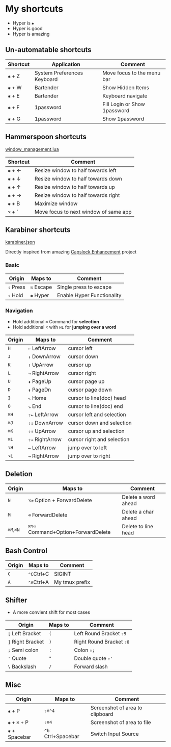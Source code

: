 # My shortcuts

* Hyper is `✱`
* Hyper is good
* Hyper is amazing

## Un-automatable shortcuts

| Shortcut  | Application                 | Comment                     |
| --------- | ----------                  | --------------------------  |
| `✱` + Z   | System Preferences Keyboard | Move focus to the menu bar  |
| `✱` + W   | Bartender                   | Show Hidden Items           |
| `✱` + E   | Bartender                   | Keyboard navigate           |
| `✱` + F   | 1password                   | Fill Login or Show 1password|
| `✱` + G   | 1password                   | Show 1password              |

## Hammerspoon shortcuts

[window_management.lua](https://github.com/Sajjadhosn/dotfiles/blob/master/hammerspoon/window_management.lua)

| Shortcut  | Comment                               |
| --------- | --------------------------            |
| `✱` + ←   | Resize window to half towards left    |
| `✱` + ↓   | Resize window to half towards down    |
| `✱` + ↑   | Resize window to half towards up      |
| `✱` + →   | Resize window to half towards right   |
| `✱` + B   | Maximize window                       |
| `⌥` + \`  | Move focus to next window of same app |

## Karabiner shortcuts

[karabiner.json](https://github.com/Sajjadhosn/dotfiles/blob/master/karabiner/karabiner.json)

Directly inspired from amazing [Capslock Enhancement](https://github.com/Vonng/Capslock) project


### Basic
| Origin    | Maps to    | Comment                    |
| --------- | ---------- | -------------------------- |
| `⇪` Press | `⎋` Escape | Single press to escape     |
| `⇪` Hold  | `✱`  Hyper | Enable Hyper Functionality |

### Navigation

- Hold additional `⌘` Command for **selection**
- Hold additional `⌥`  with `HL`  for **jumping over a word**

| Origin | Maps to        | Comment                  |
| ------ | -------------- | ------------------------ |
| `H`    | `←` LeftArrow  | cursor left              |
| `J`    | `↓` DownArrow  | cursor down              |
| `K`    | `↑` UpArrow    | cursor up                |
| `L`    | `→` RightArrow | cursor right             |
| `U`    | `⇞` PageUp     | cursor page up           |
| `D`    | `⇟` PageDn     | cursor page down         |
| `I`    | `↖` Home       | cursor to line(doc) head |
| `O`    | `↘`  End       | cursor to line(doc) end  |
| `⌘H`    | `⇧←` LeftArrow  | cursor left and selection         |
| `⌘J`    | `⇧↓` DownArrow  | cursor down and selection         |
| `⌘K`    | `⇧↑` UpArrow    | cursor up and selection         |
| `⌘L`    | `⇧→` RightArrow | cursor right and selection         |
| `⌥H`    | `←` LeftArrow  | jump over to left              |
| `⌥L`    | `→` RightArrow | jump over to right             |

## Deletion

| Origin    | Maps to                            | Comment             |
| --------- | ---------------------------------- | ------------------- |
| `N`       | `⌥⌫`  Option + ForwardDelete       | Delete a word ahead |
| `M`       | `⌫` ForwardDelete                  | Delete a char ahead |
| `⌘M`,`⌘N` | `⌘⌥⌫` Command+Option+ForwardDelete | Delete to line head |

## Bash Control

| Origin | Maps to     | Comment                                      |
| ------ | ----------- | -------------------------------------------- |
| `C`    | `⌃C`Ctrl+C  | SIGINT                                       |
| `A`    | `⌃A`Ctrl+A  | My tmux prefix |

## Shifter

* A more convient shift for most cases

| Origin             | Maps to | Comment                  |
| ------------------ | ------- | ------------------------ |
| `[` Left Bracket   | `(`     | Left Round Bracket `⇧9`  |
| `]`  Right Bracket | `)`     | Right Round Bracket `⇧0` |
| `;`  Semi colon    | `:`     | Colon `⇧;`               |
| `'`  Quote         | `"`     | Double quote `⇧'`        |
| `\`  Backslash     | `/`     | Forward slash            |

## Misc

| Origin                 | Maps to             | Comment                                        |
| ---------------------- | ------------------- | ---------------------------------------------- |
| `✱` + P                | `⇧⌘⌃4`              | Screenshot of area to clipboard                |
| `✱` + `⌘` + P          | `⇧⌘4`               | Screenshot of area to file                     |
| `✱` + Spacebar         | `⌃␢`  Ctrl+Spacebar | Switch Input Source                            |
